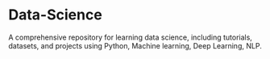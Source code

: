# Data-Science
 A comprehensive repository for learning data science, including tutorials, datasets, and projects using Python, Machine learning, Deep Learning, NLP.
